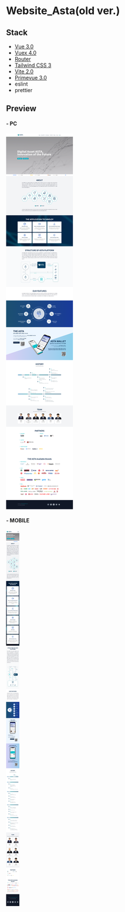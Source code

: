 # Website_Asta(old ver.)

## Stack

-   [Vue 3.0](https://v3.vuejs.org/)
-   [Vuex 4.0](https://vuex.vuejs.org)
-   [Router](https://router.vuejs.org/)
-   [Tailwind CSS 3](https://tailwindcss.com/)
-   [Vite 2.0](https://vitejs.dev/)
-   [Primevue 3.0](https://primefaces.org/primevue/#/)
-   eslint
-   prettier


## Preview

#### - PC
<img src="https://github.com/hwang1588/repo_img_src/blob/main/_korfin_asta_old/pc1.png">

#### - MOBILE
<img src="https://github.com/hwang1588/repo_img_src/blob/main/_korfin_asta_old/mobile1.png">
